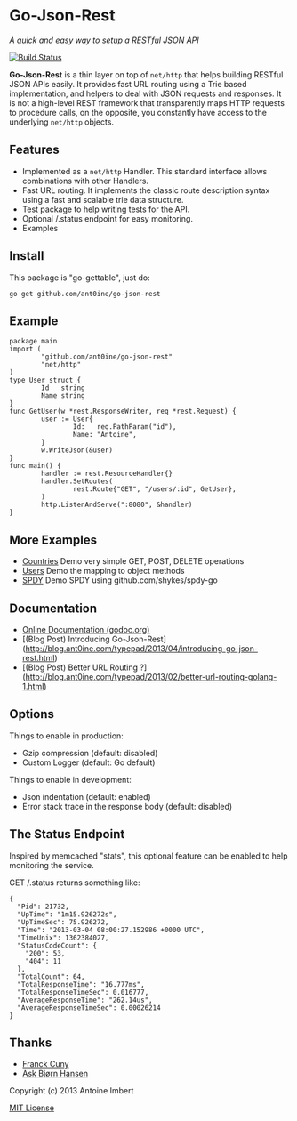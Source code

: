 
Go-Json-Rest
============

*A quick and easy way to setup a RESTful JSON API*

[![Build Status](https://travis-ci.org/ant0ine/go-json-rest.png?branch=master)](https://travis-ci.org/ant0ine/go-json-rest)

**Go-Json-Rest** is a thin layer on top of `net/http` that helps building RESTful JSON APIs easily. It provides fast URL routing using a Trie based implementation, and helpers to deal with JSON requests and responses. It is not a high-level REST framework that transparently maps HTTP requests to procedure calls, on the opposite, you constantly have access to the underlying
`net/http` objects.

Features
-----------
- Implemented as a `net/http` Handler. This standard interface allows combinations with other Handlers.
- Fast URL routing. It implements the classic route description syntax using a fast and scalable trie data structure.
- Test package to help writing tests for the API.
- Optional /.status endpoint for easy monitoring.
- Examples

Install
-------

This package is "go-gettable", just do:

    go get github.com/ant0ine/go-json-rest

Example
-------

	package main
	import (
	        "github.com/ant0ine/go-json-rest"
	        "net/http"
	)
	type User struct {
	        Id   string
	        Name string
	}
	func GetUser(w *rest.ResponseWriter, req *rest.Request) {
	        user := User{
	                Id:   req.PathParam("id"),
	                Name: "Antoine",
	        }
	        w.WriteJson(&user)
	}
	func main() {
            handler := rest.ResourceHandler{}
	        handler.SetRoutes(
	                rest.Route{"GET", "/users/:id", GetUser},
	        )
	        http.ListenAndServe(":8080", &handler)
	}


More Examples
-------------

- [Countries](https://github.com/ant0ine/go-json-rest/blob/master/examples/countries.go) Demo very simple GET, POST, DELETE operations
- [Users](https://github.com/ant0ine/go-json-rest/blob/master/examples/users.go) Demo the mapping to object methods
- [SPDY](https://github.com/ant0ine/go-json-rest/blob/master/examples/spdy.go) Demo SPDY using github.com/shykes/spdy-go


Documentation
-------------

- [Online Documentation (godoc.org)](http://godoc.org/github.com/ant0ine/go-json-rest)
- [(Blog Post) Introducing Go-Json-Rest] (http://blog.ant0ine.com/typepad/2013/04/introducing-go-json-rest.html)
- [(Blog Post) Better URL Routing ?] (http://blog.ant0ine.com/typepad/2013/02/better-url-routing-golang-1.html)

Options
-------

Things to enable in production:
- Gzip compression (default: disabled)
- Custom Logger (default: Go default)

Things to enable in development:
- Json indentation (default: enabled)
- Error stack trace in the response body (default: disabled)

The Status Endpoint
-------------------

Inspired by memcached "stats", this optional feature can be enabled to help monitoring the service.

GET /.status returns something like:

    {
      "Pid": 21732,
      "UpTime": "1m15.926272s",
      "UpTimeSec": 75.926272,
      "Time": "2013-03-04 08:00:27.152986 +0000 UTC",
      "TimeUnix": 1362384027,
      "StatusCodeCount": {
        "200": 53,
        "404": 11
      },
      "TotalCount": 64,
      "TotalResponseTime": "16.777ms",
      "TotalResponseTimeSec": 0.016777,
      "AverageResponseTime": "262.14us",
      "AverageResponseTimeSec": 0.00026214
    }

Thanks
------
- [Franck Cuny](https://github.com/franckcuny)
- [Ask Bjørn Hansen](https://github.com/abh)


Copyright (c) 2013 Antoine Imbert

[MIT License](https://github.com/ant0ine/go-json-rest/blob/master/LICENSE)


